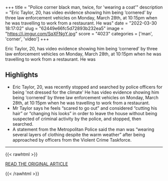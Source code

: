 +++
title = "Police corner black man, twice, for 'wearing a coat'"
description = "Eric Taylor, 20, has video evidence showing him being ‘cornered’ by three law enforcement vehicles on Monday, March 28th, at 10:15pm when he was travelling to work from a restaurant. He was"
date = "2022-03-30 18:17:02"
slug = "62449e66fc5d72893b232ea5"
image = "https://i.imgur.com/SqXFNgY.jpg"
score = "4023"
categories = ['man', 'corner', 'video']
+++

Eric Taylor, 20, has video evidence showing him being ‘cornered’ by three law enforcement vehicles on Monday, March 28th, at 10:15pm when he was travelling to work from a restaurant. He was

## Highlights

- Eric Taylor, 20, was recently stopped and searched by police officers for being 'not dressed for the climate' He has video evidence showing him being ‘cornered’ by three law enforcement vehicles on Monday, March 28th, at 10:15pm when he was travelling to work from a restaurant.
- Mr Taylor says he feels “scared to go out” and considered “cutting his hair” or “changing his looks” in order to leave the house without being suspected of criminal activity by the police, and stopped, then searched.
- A statement from the Metropolitan Police said the man was “wearing several layers of clothing despite the warm weather” after being approached by officers from the Violent Crime Taskforce.

---

{{< rawhtml >}}
  <p class="article-category">
    <a target="_blank" href="https://dagenhamnews.com/2022/03/30/police-corner-black-man-twice-for-wearing-a-coat/">READ THE ORIGINAL ARTICLE</a>
  </p>
{{< /rawhtml >}}
